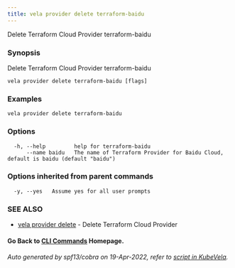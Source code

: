 ```yaml
---
title: vela provider delete terraform-baidu
---
```


Delete Terraform Cloud Provider terraform-baidu

### Synopsis

Delete Terraform Cloud Provider terraform-baidu

```
vela provider delete terraform-baidu [flags]
```

### Examples

```
vela provider delete terraform-baidu
```

### Options

```
  -h, --help         help for terraform-baidu
      --name baidu   The name of Terraform Provider for Baidu Cloud, default is baidu (default "baidu")
```

### Options inherited from parent commands

```
  -y, --yes   Assume yes for all user prompts
```

### SEE ALSO

* [vela provider delete](vela_provider_delete)	 - Delete Terraform Cloud Provider

#### Go Back to [CLI Commands](vela) Homepage.


###### Auto generated by spf13/cobra on 19-Apr-2022, refer to [script in KubeVela](https://github.com/kubevela/kubevela/tree/master/hack/docgen).
